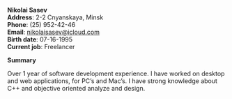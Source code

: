 **Nikolai Sasev**\
**Address**: 2-2 Cnyanskaya, Minsk\
**Phone**: (25) 952-42-46\
**Email**: nikolaisasev@icloud.com\
**Birth date**: 07-16-1995\
**Current job**: Freelancer

**Summary**

Over 1 year of software development experience. I have worked on desktop and web applications, for PC’s and Mac’s. I have strong knowledge about C++ and objective oriented analyze and design. 
